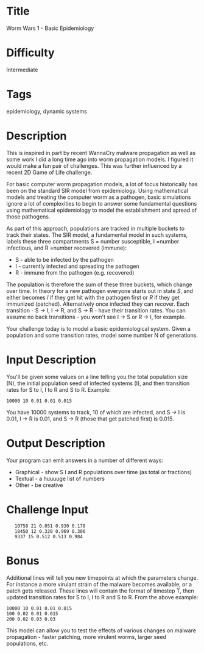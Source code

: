 # Title

Worm Wars 1 - Basic Epidemiology

# Difficulty

Intermediate

# Tags

epidemiology, dynamic systems

# Description

This is inspired in part by recent WannaCry malware propagation as well as some work I did a long time ago into worm propagation models. I figured it would make a fun pair of challenges. This was further influenced by a recent 2D Game of Life challenge. 

For basic computer worm propagation models, a lot of focus historically has been on the standard SIR model from epidemiology. Using mathematical models and treating the computer worm as a pathogen, basic simulations ignore a lot of complexities to begin to answer some fundamental questions using mathematical epidemiology to model the establishment and spread of those pathogens. 

As part of this approach, populations are tracked in multiple buckets to track their states. The SIR model, a fundamental model in such systems, labels these three compartments S = number susceptible, I =number infectious, and R =number recovered (immune):

- S - able to be infected by the pathogen
- I - currently infected and spreading the pathogen
- R - immune from the pathogen (e.g. recovered)

The population is therefore the sum of these three buckets, which change over time. In theory for a new pathogen everyone starts out in state *S*, and either becomes *I* if they get hit with the pathogen first or *R* if they get immunized (patched). Alternatively once infected they can recover. Each transition - S -> I, I -> R, and S -> R - have their transition rates. You can assume no back transitions - you won't see I -> S or R -> I, for example. 

Your challenge today is to model a basic epidemiological system. Given a population and some transition rates, model some number N of generations. 

# Input Description

You'll be given some values on a line telling you the total population size (N), the initial population seed of infected systems (I), and then transition rates for S to I, I to R and S to R. Example:

	10000 10 0.01 0.01 0.015

You have 10000 systems to track, 10 of which are infected, and S -> I is 0.01, I -> R is 0.01, and S -> R (those that get patched first) is 0.015. 

# Output Description

Your program can emit answers in a number of different ways:

- Graphical - show S I and R populations over time (as total or fractions)
- Textual - a huuuuge list of numbers
- Other - be creative

# Challenge Input

	   10758 21 0.051 0.930 0.178
	   18450 12 0.320 0.969 0.306
	   9337 15 0.512 0.513 0.984

# Bonus

Additional lines will tell you new timepoints at which the parameters change. For instance a more virulant strain of the malware becomes available, or a patch gets released. These lines will contain the format of timestep T, then updated transition rates for S to I, I to R and S to R. From the above example:

	10000 10 0.01 0.01 0.015
	100 0.02 0.01 0.015
	200 0.02 0.03 0.03

This model can allow you to test the effects of various changes on malware propagation - faster patching, more virulent worms, larger seed populations, etc. 
